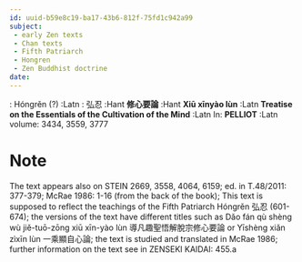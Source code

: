 ```yaml
---
id: uuid-b59e8c19-ba17-43b6-812f-75fd1c942a99
subject: 
 - early Zen texts
 - Chan texts
 - Fifth Patriarch
 - Hongren
 - Zen Buddhist doctrine
date: 
---
```


: Hóngrěn (?) :Latn
: 弘忍 :Hant
**修心要論** :Hant
**Xiū xīnyào lùn** :Latn
**Treatise on the Essentials of the Cultivation of the Mind** :Latn
In: 
**PELLIOT** :Latn
volume: 3434, 3559, 3777
# Note
The text appears also on STEIN 2669, 3558, 4064, 6159; ed. in T.48/2011: 377-379; McRae 1986: 1-16 (from the back of the book); This text is supposed to reflect the teachings of the Fifth Patriarch Hóngrěn 弘忍 (601-674); the versions of the text have different titles such as Dǎo fán qù shèng wù jiě-tuō-zōng xiū xīn-yào lùn 導凡趣聖悟解脫宗修心要論 or Yīshèng xiǎn zìxīn lùn 一乘顯自心論; the text is studied and translated in McRae 1986; further information on the text see in ZENSEKI KAIDAI: 455.a
